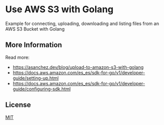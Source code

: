 # Use AWS S3 with Golang 
Example for connecting, uploading, downloading and listing files from an AWS S3 Bucket with Golang

## More Information

Read more: 
- https://asanchez.dev/blog/upload-to-amazon-s3-with-golang
- https://docs.aws.amazon.com/es_es/sdk-for-go/v1/developer-guide/setting-up.html
- https://docs.aws.amazon.com/es_es/sdk-for-go/v1/developer-guide/configuring-sdk.html

## License
[MIT](https://choosealicense.com/licenses/mit/)
